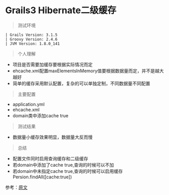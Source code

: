 # Grails3 Hibernate二级缓存

> 测试环境
```
| Grails Version: 3.1.5
| Groovy Version: 2.4.6
| JVM Version: 1.8.0_141
```

> 个人理解
* 项目是否需要加缓存要根据实际情况而定
* ehcache.xml配置maxElementsInMemory值要根据数据量而定，并不是越大越好
* 简单的缓存采用默认配置，复杂的可以单独定制，不同数据量不同配置

> 主要配置
* application.yml
* ehcache.xml
* domain类中添加cache true

> 测试结果
* 数据量小缓存效果明显，数据量大反而慢

> 总结
* 配置文件同时启用查询缓存和二级缓存
* 若domain中添加了cache true,查询的时候可以不加
* 若domain中未指定cache true,查询的时候可以启用缓存Persion.findAll([cache:true])


参考：[原文](https://github.com/ceva24/hibernate-cache-example)
